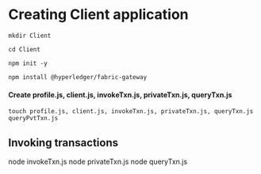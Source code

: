 # Creating Client application

```
mkdir Client
```
```
cd Client
```
```
npm init -y
```
```
npm install @hyperledger/fabric-gateway
```

#### Create profile.js, client.js, invokeTxn.js, privateTxn.js, queryTxn.js
```
touch profile.js, client.js, invokeTxn.js, privateTxn.js, queryTxn.js queryPvtTxn.js
```
## Invoking transactions
node invokeTxn.js
node privateTxn.js
node queryTxn.js
